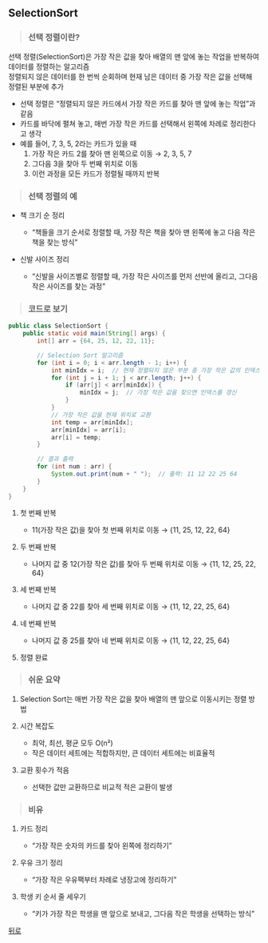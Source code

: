 ## SelectionSort
> ### 선택 정렬이란?
선택 정렬(SelectionSort)은 가장 작은 값을 찾아 배열의 맨 앞에 놓는 작업을 반복하여 데이터를 정렬하는 알고리즘</br>
정렬되지 않은 데이터를 한 번씩 순회하며 현재 남은 데이터 중 가장 작은 값을 선택해 정렬된 부분에 추가

- 선택 정렬은 “정렬되지 않은 카드에서 가장 작은 카드를 찾아 맨 앞에 놓는 작업”과 같음
- 카드를 바닥에 펼쳐 놓고, 매번 가장 작은 카드를 선택해서 왼쪽에 차례로 정리한다고 생각
- 예를 들어, 7, 3, 5, 2라는 카드가 있을 때
	1. 가장 작은 카드 2를 찾아 맨 왼쪽으로 이동 → 2, 3, 5, 7
	2. 그다음 3을 찾아 두 번째 위치로 이동
	3. 이런 과정을 모든 카드가 정렬될 때까지 반복

> ### 선택 정렬의 예
- 책 크기 순 정리
	- “책들을 크기 순서로 정렬할 때, 가장 작은 책을 찾아 맨 왼쪽에 놓고 다음 작은 책을 찾는 방식”

- 신발 사이즈 정리
	- “신발을 사이즈별로 정렬할 때, 가장 작은 사이즈를 먼저 선반에 올리고, 그다음 작은 사이즈를 찾는 과정”

> ### 코드로 보기
```java
public class SelectionSort {
    public static void main(String[] args) {
        int[] arr = {64, 25, 12, 22, 11};

        // Selection Sort 알고리즘
        for (int i = 0; i < arr.length - 1; i++) {
            int minIdx = i;  // 현재 정렬되지 않은 부분 중 가장 작은 값의 인덱스
            for (int j = i + 1; j < arr.length; j++) {
                if (arr[j] < arr[minIdx]) {
                    minIdx = j;  // 가장 작은 값을 찾으면 인덱스를 갱신
                }
            }
            // 가장 작은 값을 현재 위치로 교환
            int temp = arr[minIdx];
            arr[minIdx] = arr[i];
            arr[i] = temp;
        }

        // 결과 출력
        for (int num : arr) {
            System.out.print(num + " ");  // 출력: 11 12 22 25 64
        }
    }
}
```
1.	첫 번째 반복
	- 11(가장 작은 값)을 찾아 첫 번째 위치로 이동 → {11, 25, 12, 22, 64}

2.	두 번째 반복
	- 나머지 값 중 12(가장 작은 값)를 찾아 두 번째 위치로 이동 → {11, 12, 25, 22, 64}

3.	세 번째 반복
	- 나머지 값 중 22를 찾아 세 번째 위치로 이동 → {11, 12, 22, 25, 64}

4.	네 번째 반복
	- 나머지 값 중 25를 찾아 네 번째 위치로 이동 → {11, 12, 22, 25, 64}

5.	정렬 완료

> ### 쉬운 요약
1.	Selection Sort는 매번 가장 작은 값을 찾아 배열의 맨 앞으로 이동시키는 정렬 방법

2.	시간 복잡도
	- 최악, 최선, 평균 모두 O(n²)
	- 작은 데이터 세트에는 적합하지만, 큰 데이터 세트에는 비효율적

3.	교환 횟수가 적음
	- 선택한 값만 교환하므로 비교적 적은 교환이 발생

> ### 비유
1.	카드 정리
	- “가장 작은 숫자의 카드를 찾아 왼쪽에 정리하기”

2.	우유 크기 정리
	- “가장 작은 우유팩부터 차례로 냉장고에 정리하기”

3.	학생 키 순서 줄 세우기
	- “키가 가장 작은 학생을 맨 앞으로 보내고, 그다음 작은 학생을 선택하는 방식”

[뒤로](../README.md#java-study-notes)